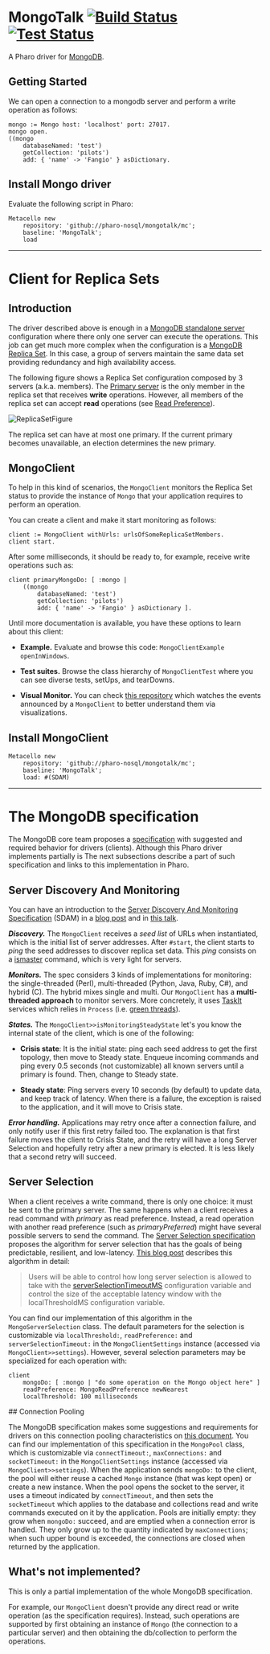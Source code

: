 # MongoTalk [![Build Status](https://travis-ci.org/pharo-nosql/mongotalk.png)](http://travis-ci.org/pharo-nosql/mongotalk) [![Test Status](https://api.bob-bench.org/v1/badgeByUrl?branch=master&hosting=github&ci=travis-ci&repo=pharo-nosql%2Fmongotalk)](https://bob-bench.org/r/gh/pharo-nosql/mongotalk)

A Pharo driver for [MongoDB](https://www.mongodb.com/).

## Getting Started

We can open a connection to a mongodb server and perform a write operation as follows:
~~~Smalltalk
mongo := Mongo host: 'localhost' port: 27017.
mongo open.
((mongo
	databaseNamed: 'test')
	getCollection: 'pilots')
	add: { 'name' -> 'Fangio' } asDictionary.
~~~

## Install Mongo driver

Evaluate the following script in Pharo:
```Smalltalk
Metacello new
	repository: 'github://pharo-nosql/mongotalk/mc';
	baseline: 'MongoTalk';
	load
```

---
# Client for Replica Sets

## Introduction

The driver described above is enough in a [MongoDB standalone server](https://docs.mongodb.com/manual/reference/glossary/#term-standalone) configuration where there only one server can execute the operations.
This job can get much more complex when the configuration is a [MongoDB Replica Set](https://docs.mongodb.com/manual/reference/glossary/#term-replica-set).
In this case, a group of servers maintain the same data set providing redundancy and high availability access.

The following figure shows a Replica Set configuration composed by 3 servers (a.k.a. members).
The [Primary server](https://docs.mongodb.com/manual/core/replica-set-primary/) is the only member in the replica set that receives **write** operations.
However, all members of the replica set can accept **read** operations (see [Read Preference](https://docs.mongodb.com/v4.0/core/read-preference/)).

![ReplicaSetFigure](https://docs.mongodb.com/manual/_images/replica-set-read-write-operations-primary.bakedsvg.svg)

The replica set can have at most one primary. If the current primary becomes unavailable, an election determines the new primary.

## MongoClient

To help in this kind of scenarios, the `MongoClient` monitors the Replica Set status to provide the instance of `Mongo` that your application requires to perform an operation.

You can create a client and make it start monitoring as follows:
~~~Smalltalk
client := MongoClient withUrls: urlsOfSomeReplicaSetMembers.
client start.
~~~

After some milliseconds, it should be ready to, for example, receive write operations such as:
~~~Smalltalk
client primaryMongoDo: [ :mongo |
	((mongo
		databaseNamed: 'test')
		getCollection: 'pilots')
		add: { 'name' -> 'Fangio' } asDictionary ].
~~~

Until more documentation is available, you have these options to learn about this client:

* **Example.** Evaluate and browse this code: `MongoClientExample openInWindows`.

* **Test suites.**
Browse the class hierarchy of `MongoClientTest` where you can see diverse tests, setUps, and tearDowns.

* **Visual Monitor.**
You can check [this repository](https://github.com/tinchodias/pharo-mongo-client-monitor) which watches the events announced by a `MongoClient` to better understand them via visualizations.

## Install MongoClient

```Smalltalk
Metacello new
	repository: 'github://pharo-nosql/mongotalk/mc';
	baseline: 'MongoTalk';
	load: #(SDAM)
```

---

# The MongoDB specification

The MongoDB core team proposes a [specification](https://github.com/mongodb/specifications) with suggested and required  behavior for drivers (clients).
Although this Pharo driver implements partially is The next subsections describe a part of such specification and links to this implementation in Pharo.

## Server Discovery And Monitoring

You can have an introduction to the [Server Discovery And Monitoring Specification](http://emptysqua.re/server-discovery-and-monitoring.html) (SDAM) in a [blog post](https://www.mongodb.com/blog/post/server-discovery-and-monitoring-next-generation-mongodb-drivers) and in [this talk](https://www.mongodb.com/presentations/mongodb-drivers-and-high-availability-deep-dive).

***Discovery.*** The `MongoClient` receives a *seed list* of URLs when instantiated, which is the initial list of server addresses.
After `#start`, the client starts to *ping* the seed addresses to discover replica set data.
This *ping* consists on a [ismaster](https://docs.mongodb.com/v4.0/reference/command/isMaster/) command, which is very light for servers.

***Monitors.*** The spec considers 3 kinds of implementations for monitoring: the single-threaded (Perl), multi-threaded (Python, Java, Ruby, C#), and hybrid (C). The hybrid mixes single and multi.
Our `MongoClient` has a **multi-threaded approach** to monitor servers.
More concretely, it uses [TaskIt](https://github.com/pharo-contributions/taskit) services which relies in `Process` (i.e. [green threads](https://en.wikipedia.org/wiki/Green_threads)).

***States.*** The `MongoClient>>isMonitoringSteadyState` let's you know the internal state of the client, which is one of the following:

* **Crisis state**: It is the initial state: ping each seed address to get the first topology, then move to Steady state. Enqueue incoming commands and ping every 0.5 seconds (not customizable) all known servers until a primary is found. Then, change to Steady state.

* **Steady state**: Ping servers every 10 seconds (by default) to update data, and keep track of latency. When there is a failure, the exception is raised to the application, and it will move to Crisis state.

***Error handling.*** Applications may retry once after a connection failure, and only notify user if this first retry failed too.
The explanation is that first failure moves the client to Crisis State, and the retry will have a long Server Selection and hopefully retry after a new primary is elected.
It is less likely that a second retry will succeed.


## Server Selection

When a client receives a write command, there is only one choice: it must be sent to the primary server.
The same happens when a client receives a read command with *primary* as read preference.
Instead, a read operation with another read preference (such as *primaryPreferred*) might have several possible servers to send the command.
The [Server Selection specification](https://docs.mongodb.com/manual/core/read-preference-mechanics/) proposes the algorithm for server selection that has the goals of being predictable, resilient, and low-latency.
[This blog post](https://www.mongodb.com/blog/post/server-selection-next-generation-mongodb-drivers) describes this algorithm in detail:

> Users will be able to control how long server selection is allowed to take with the [serverSelectionTimeoutMS](https://docs.mongodb.com/master/reference/connection-string/) configuration variable and control the size of the acceptable latency window with the localThresholdMS configuration variable.

You can find our implementation of this algorithm in the `MongoServerSelection` class.
The default parameters for the selection is customizable via `localThreshold:`, `readPreference:` and `serverSelectionTimeout:` in the `MongoClientSettings` instance (accessed via `MongoClient>>settings`).
However, several selection parameters may be specialized for each operation with:
```Smalltalk
client
	mongoDo: [ :mongo | "do some operation on the Mongo object here" ]
	readPreference: MongoReadPreference newNearest
	localThreshold: 100 milliseconds
```


## Connection Pooling

The MongoDB specification makes some suggestions and requirements for drivers on this connection pooling characteristics on [this document](https://github.com/mongodb/specifications/blob/master/source/connection-monitoring-and-pooling/connection-monitoring-and-pooling.rst).
You can find our implementation of this specification in the `MongoPool` class, which is customizable via `connectTimeout:`, `maxConnections:` and `socketTimeout:` in the `MongoClientSettings` instance (accessed via `MongoClient>>settings`).
When the application sends `mongoDo:` to the client, the pool will either reuse a cached `Mongo` instance (that was kept open) or create a new instance.
When the pool opens the socket to the server, it uses a timeout indicated by `connectTimeout`, and then sets the `socketTimeout` which applies to the database and collections read and write commands executed on it by the application.
Pools are initially empty: they grow when `mongoDo:` succeed, and are emptied when a connection error is handled.
They only grow up to the quantity indicated by `maxConnections`; when such upper bound is exceeded, the connections are closed when returned by the application.


## What's not implemented?

This is only a partial implementation of the whole MongoDB specification.

For example, our `MongoClient` doesn't provide any direct read or write operation (as the specification requires).
Instead, such operations are supported by first obtaining an instance of `Mongo` (the connection to a particular server) and then obtaining the db/collection to perform the operations.
